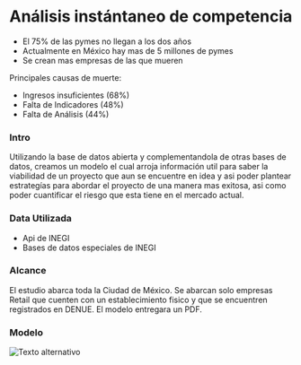 # Análisis instántaneo de competencia

- El 75% de las pymes no llegan a los dos años
- Actualmente en México hay mas de 5 millones de pymes
- Se crean mas empresas de las que mueren 

Principales causas de muerte:

- Ingresos insuficientes (68%)
- Falta de Indicadores (48%)
- Falta de Análisis (44%)

### Intro 
Utilizando la base de datos abierta y complementandola de otras bases de datos, creamos un modelo el cual arroja información util para saber la viabilidad de un proyecto que aun se encuentre en idea y asi poder plantear estrategías para abordar el proyecto de una manera mas exitosa, asi como poder cuantificar el riesgo que esta tiene en el mercado actual.

### Data Utilizada
- Api de INEGI
- Bases de datos especiales de INEGI

### Alcance

El estudio abarca toda la Ciudad de México.
Se abarcan solo empresas Retail que cuenten con un establecimiento fisico y que se encuentren registrados en DENUE.
El modelo entregara un PDF.

### Modelo

![Texto alternativo](/ruta/a/la/imagen.jpg)
